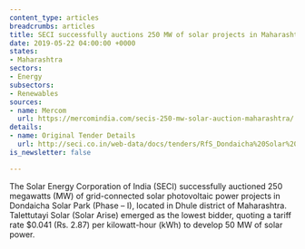 ```yaml
---
content_type: articles
breadcrumbs: articles
title: SECI successfully auctions 250 MW of solar projects in Maharashtra
date: 2019-05-22 04:00:00 +0000
states:
- Maharashtra
sectors:
- Energy
subsectors:
- Renewables
sources:
- name: Mercom
  url: https://mercomindia.com/secis-250-mw-solar-auction-maharashtra/
details:
- name: Original Tender Details
  url: http://seci.co.in/web-data/docs/tenders/RfS_Dondaicha%20Solar%20Park_250MW_final%20upload.pdf
is_newsletter: false

---
```

The Solar Energy Corporation of India (SECI) successfully auctioned 250 megawatts (MW) of grid-connected solar photovoltaic power projects in Dondaicha Solar Park (Phase – I), located in Dhule district of Maharashtra. Talettutayi Solar (Solar Arise) emerged as the lowest bidder, quoting a tariff rate $0.041 (Rs. 2.87) per kilowatt-hour (kWh) to develop 50 MW of solar power.

